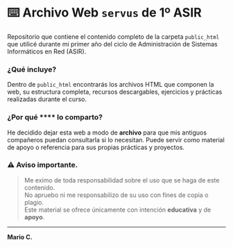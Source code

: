 # ⌨️ Archivo Web `servus` de 1º ASIR
Repositorio que contiene el contenido completo de la carpeta `public_html` que utilicé durante mi primer año del ciclo de Administración de Sistemas Informáticos en Red (ASIR).

### ¿Qué incluye?
Dentro de `public_html` encontrarás los archivos HTML que componen la web, su estructura completa, recursos descargables, ejercicios y prácticas realizadas durante el curso.

### ¿Por qué **** lo comparto?
He decidido dejar esta web a modo de **archivo** para que mis antiguos compañeros puedan consultarla si lo necesitan. Puede servir como material de apoyo o referencia para sus propias prácticas y proyectos.

### ⚠️ Aviso importante.
> Me eximo de toda responsabilidad sobre el uso que se haga de este contenido.  
> No apruebo ni me responsabilizo de su uso con fines de copia o plagio.  
> Este material se ofrece únicamente con intención **educativa** y de **apoyo**.

---

**Mario C.**
